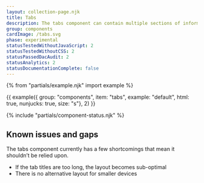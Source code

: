 ```yaml
---
layout: collection-page.njk
title: Tabs
description: The tabs component can contain multiple sections of information.
group: components
cardImage: /tabs.svg
phase: experimental
statusTestedWithoutJavaScript: 2
statusTestedWithoutCSS: 2
statusPassedDacAudit: 2
statusAnalytics: 2
statusDocumentationComplete: false
---
```


{% from "partials/example.njk" import example %}

{{ example({ group: "components", item: "tabs", example: "default", html: true, nunjucks: true, size: "s"}, 2) }}

{% include "partials/component-status.njk" %}

<!-- ## Without JavaScript

{{ example({ group: "components", item: "tabs", example: "default-no-js", html: false, nunjucks: false, size: "s"}) }}

## Without CSS

{{ example({ group: "components", item: "tabs", example: "default-no-css", html: false, nunjucks: false, size: "s"}) }}

## Without CSS or JavaScript

{{ example({ group: "components", item: "tabs", example: "default-no-css-no-js", html: false, nunjucks: false, size: "s"}) }} -->

## Known issues and gaps

The tabs component currently has a few shortcomings that mean it shouldn’t be relied upon.

- If the tab titles are too long, the layout becomes sub-optimal
- There is no alternative layout for smaller devices
